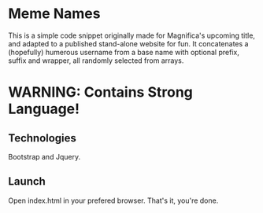 # Meme Names

This is a simple code snippet originally made for Magnifica's upcoming title, and adapted to a published stand-alone website for fun. It concatenates a (hopefully) humerous username from a base name with optional prefix, suffix and wrapper, all randomly selected from arrays.

# WARNING: Contains Strong Language!

## Technologies
Bootstrap and Jquery.


## Launch
Open index.html in your prefered browser. That's it, you're done.
